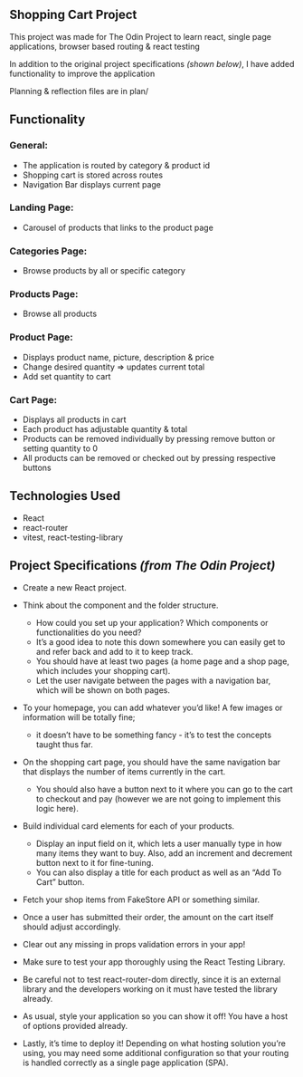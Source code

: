 ## **Shopping Cart Project**

This project was made for The Odin Project to learn react, single page applications, browser based routing & react testing

In addition to the original project specifications _(shown below)_, I have added functionality to improve the application

Planning & reflection files are in plan/

## **Functionality**

### General:

- The application is routed by category & product id
- Shopping cart is stored across routes
- Navigation Bar displays current page

### Landing Page:

- Carousel of products that links to the product page

### Categories Page:

- Browse products by all or specific category

### Products Page:

- Browse all products

### Product Page:

- Displays product name, picture, description & price
- Change desired quantity => updates current total
- Add set quantity to cart

### Cart Page:

- Displays all products in cart
- Each product has adjustable quantity & total
- Products can be removed individually by pressing remove button or setting quantity to 0
- All products can be removed or checked out by pressing respective buttons

## **Technologies Used**

- React
- react-router
- vitest, react-testing-library

## **Project Specifications** _(from The Odin Project)_

- Create a new React project.

- Think about the component and the folder structure.

  - How could you set up your application? Which components or functionalities do you need?
  - It’s a good idea to note this down somewhere you can easily get to and refer back and add to it to keep track.
  - You should have at least two pages (a home page and a shop page, which includes your shopping cart).
  - Let the user navigate between the pages with a navigation bar, which will be shown on both pages.

- To your homepage, you can add whatever you’d like! A few images or information will be totally fine;

  - it doesn’t have to be something fancy - it’s to test the concepts taught thus far.

- On the shopping cart page, you should have the same navigation bar that displays the number of items currently in the cart.

  - You should also have a button next to it where you can go to the cart to checkout and pay (however we are not going to implement this logic here).

- Build individual card elements for each of your products.

  - Display an input field on it, which lets a user manually type in how many items they want to buy. Also, add an increment and decrement button next to it for fine-tuning.
  - You can also display a title for each product as well as an “Add To Cart” button.

- Fetch your shop items from FakeStore API or something similar.
- Once a user has submitted their order, the amount on the cart itself should adjust accordingly.
- Clear out any missing in props validation errors in your app!
- Make sure to test your app thoroughly using the React Testing Library.
- Be careful not to test react-router-dom directly, since it is an external library and the developers working on it must have tested the library already.
- As usual, style your application so you can show it off! You have a host of options provided already.
- Lastly, it’s time to deploy it! Depending on what hosting solution you’re using, you may need some additional configuration so that your routing is handled correctly as a single page application (SPA).

